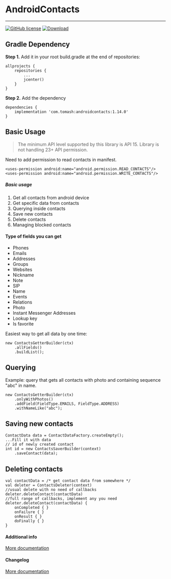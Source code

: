 AndroidContacts
===================
----------------------------------
[![GitHub license](https://img.shields.io/github/license/mashape/apistatus.svg)](https://github.com/blainepwnz/AndroidContacts/blob/master/LICENSE.txt)
[![Download](https://api.bintray.com/packages/blainepwnz/maven/androidcontacts/images/download.svg) ](https://bintray.com/blainepwnz/maven/androidcontacts/_latestVersion)

Gradle Dependency
---------------------------
**Step 1.** Add it in your root build.gradle at the end of repositories:
```
allprojects {
	repositories {
		...
		jcenter()
    }
}
```
**Step 2.** Add the dependency
```
dependencies {
	implementation 'com.tomash:androidcontacts:1.14.0'
}
```


Basic Usage
------------------

>The minimum API level supported by this library is API 15.
>Library is not handling 23+ API permission.

Need to add permission to read contacts in manifest.
```
<uses-permission android:name="android.permission.READ_CONTACTS"/>
<uses-permission android:name="android.permission.WRITE_CONTACTS"/>
```

##### Basic usage
1. Get all contacts from android device
2. Get specific data from contacts
3. Querying inside contacts
4. Save new contacts
5. Delete contacts
5. Managing blocked contacts

#### Type of fields you can get

* Phones
* Emails
* Addresses
* Groups
* Websites
* Nickname
* Note
* SIP
* Name
* Events
* Relations
* Photo
* Instant Messenger Addresses
* Lookup key
* Is favorite

Easiest way to get all data by one time:
```
new ContactsGetterBuilder(ctx)
    .allFields()
    .buildList();
```

Querying
------------------

Example: query that gets all contacts with photo and containing sequence "abc" in name.
```
new ContactsGetterBuilder(ctx)
    .onlyWithPhotos()
    .addField(FieldType.EMAILS, FieldType.ADDRESS)
    .withNameLike("abc");
```

Saving new contacts
-------------------

```
ContactData data = ContactDataFactory.createEmpty();
...Fill it with data
// id of newly created contact
int id = new ContactsSaverBuilder(context)
    .saveContact(data);
```

Deleting contacts
-------------------

```
val contactData = /* get contact data from somewhere */
val deleter = ContactsDeleter(context)
//usual delete with no need of callbacks
deleter.deleteContact(contactData)
//full range of callbacks, implement any you need
deleter.deleteContact(contactData) {
    onCompleted { }
    onFailure { }
    onResult { }
    doFinally { }
}
```

#### Additional info
[More documentation](https://github.com/blainepwnz/AndroidContacts/wiki/Documentation)

#### Changelog
[More documentation](https://github.com/blainepwnz/AndroidContacts/blob/master/CHANGELOG.md)

